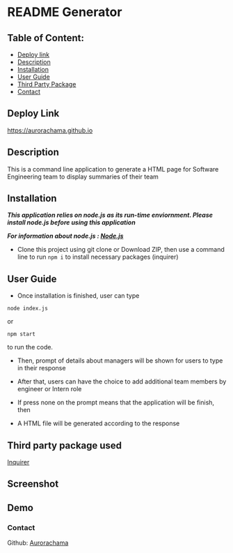 
# README Generator

## Table of Content: 
* [Deploy link](#Deploy-link)
* [Description](#Description)
* [Installation](#Installation)
* [User Guide](#User-Guide)
* [Third Party Package](#Third-party-package-used)
* [Contact](#Contact)

## Deploy Link
https://aurorachama.github.io

## Description 

This is a command line application to generate a HTML page for Software Engineering team to display summaries of their team

## Installation 
***This application relies on node.js as its run-time enviornment. Please install node.js before using this application***

***For information about node.js : [Node.js](https://nodejs.org/)***
* Clone this project using git clone <url> or Download ZIP, then use a command line to  run ``` npm i ``` to install necessary packages (inquirer)

## User Guide 

* Once installation is finished, user can type 
``` 
node index.js
```
or 
``` 
npm start
```
to run the code. 

* Then, prompt of details about managers will be shown for users to type in their response

* After that, users can have the choice to add additional team members by engineer or Intern role

* If press none on the prompt means that the application will be finish, then

* A HTML file will be generated according to the response


## Third party package used
[Inquirer](https://github.com/SBoudrias/Inquirer.js)


## Screenshot

## Demo

### Contact 

Github: [Aurorachama](https://github.com/Aurorachama)